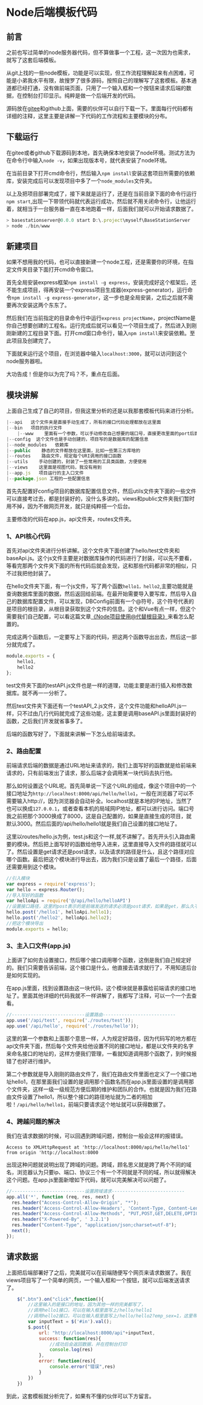 # Node后端模板代码

## 前言

之前也写过简单的node服务器代码，但不算做事一个工程，这一次因为也需求，就写了这套后端模板。

从git上找的一些node模板，功能是可以实现，但工作流程理解起来有点困难，可能是小弟我水平有限，故搜罗了很多源码，按照自己的理解写了这套模板。基本通道都已经打通，没有做前端页面，只用了一个输入框和一个按钮来请求后端的数据，在控制台打印显示。纯粹是做一个后端开发的代码。

源码放在[gitee](https://gitee.com/zhongweiing/base-station-server)和github上面，需要的伙伴可以自行下载一下。里面每行代码都有详细的注释，这里主要是讲解一下代码的工作流程和主要模块的分布。

## 下载运行

在gitee或者github下载源码到本地，首先确保本地安装了node环境。测试方法为在命令行中输入`node -v`，如果出现版本号，就代表安装了node环境。

在当前目录下打开cmd命令行，然后输入`npm install`安装这套项目所需要的依赖库，安装完成后可以发现项目中多了一个`node_modules`文件夹。

以上及把项目部署完成了，接下来就是运行了，还是在当前目录下面的命令行运行`npm start`,出现一下带领代码就代表运行成功，然后就不用关闭命令行，让他运行着，就相当于一台服务器一直在本地跑着一样，后面我们就可以开始请求数据了。

```js
> basestationserver@0.0.0 start D:\.project\myself\BaseStationServer
> node ./bin/www
```

## 新建项目

如果不想用我的代码，也可以直接新建一个node工程，还是需要你的环境，在指定文件夹目录下面打开cmd命令窗口。

首先全局安装express框架`npm install -g express`，安装完成好这个框架后，还不能生成项目，得再安装一个express项目生成器(express-generator)，运行命令`npm install -g express-generator`，这一步也是全局安装，之后之后就不需要再次安装这两个东东了。

然后我们在当前指定的目录命令行中运行`express projectName`，projectName是你自己想要创建的工程名。运行完成后就可以看见一个项目生成了，然后进入到刚刚新建的工程目录下面。打开cmd窗口命令行，输入`npm install`来安装依赖。至此项目及创建完了。

下面就来运行这个项目，在浏览器中输入`localhost:3000`，就可以访问到这个node服务器啦。

大功告成！但是你以为完了吗？不，重点在后面。

## 模块讲解

上面自己生成了自己的项目，但我这里分析的还是以我那套模板代码来进行分析。

```JavaScript
|--api   这个文件夹是直接手动生成了，所有的接口代码处理都放在这里面
|--bin   项目的执行文件
	|--www    里面有一个参数，可以手动修改自己想要的端口号，直接更改里面的port后面的3000，因为项目默认是3000端口
|--config  这个文件也是手动创建的，项目写的是数据库的配置信息
|--node_modules   依赖库
|--public    静态的文件都放在这里面，比如一些第三方库啥的
|--routes    路由文件，规定每个URI调用的接口函数
|--utils	手动创建的，封装了一些常用的工具类函数，方便使用
|--views	这里面是视图代码，我没有用到
|--app.js	项目运行的主入口文件
|--package.json	工程的一些配置信息
```

首先先配置好config项目的数据库配置信息文件，然后utils文件夹下面的一些文件可以直接考过去，都是封装好的，没什么多讲的。views和public文件夹我们暂时用不掉，因为不做网页开发，就只是纯粹搭一个后台。

主要修改的代码在app.js，api文件夹，routes文件夹。

### 1、API核心代码

首先对api文件夹进行分析讲解。这个文件夹下面创建了hello/test文件夹和baseApi.js。这个js文件主要是对数据库操作的代码进行了封装，可以先不要看，等看完那两个文件夹下面的所有代码后就会发现，这和那些代码都非常的相似，只不过我把他封装了。

在hello文件夹下面，有一个js文件，写了两个函数`hello1，hello2`,主要功能就是查询数据库里面的数据，然后返回给前端。在最开始需要导入要写库，然后导入自己的数据库配置文件，可以发现，DBConfig前面有一个@符号，这个符号代表的是项目的根目录，从根目录获取到这个文件的信息。这个和Vue有点一样，但这个需要我们自己配置，可以看这篇文章[《Node项目使用@代替根目录》](https://blog.csdn.net/qq_42376617/article/details/108919255)来看怎么配置的。

完成这两个函数后，一定要写上下面的代码，把这两个函数导出出去，然后这一部分就完成了。

```javascript
module.exports = {
    hello1,
    hello2
};
```

test文件夹下面的testAPI.js文件也是一样的道理，功能主要是进行插入和修改数据库。就不再一一分析了。

然后test文件夹下面还有一个testAPI_2.js文件，这个文件功能和helloAPI.js一样，只不过由几行代码就完成了这些功能，这主要是调用baseAPI.js里面封装好的函数，之后我们开发就省事多了。

后端的函数写好了，下面就来讲解一下怎么给前端请求。

### 2、路由配置

前端请求后端的数据是通过URL地址来请求的，我们上面写好的函数就是给前端来请求的，只有前端发出了请求，那么后端才会调用某一块代码去执行他。

那么如何设置这个URL呢。首先简单说一下这个URL的组成，像这个项目中的一个接口地址为`http://localhost:8000/api/hello/hello1`，一般在浏览器了可以不需要输入http://，因为浏览器会自动补全。localhost就是本地的IP地址，当然了也可以换成`127.0.0.1`，或者查看本机的局域网IP地址，都可以进行访问。端口号我之前把那个3000换成了8000，这是自己配置的，如果是直接生成的项目，就默认3000。然后后面的/api/hello/hello1就是我们自己设置的接口地址了。

这里以routes/hello.js为例，test.js和这个一样,就不讲解了。首先开头引入路由需要的模块。然后把上面写好的函数给他导入进来，这里直接导入文件的路径就可以了。然后设置是get请求还是post请求，以及请求的路径是什么，且这个路径对应哪个函数。最后把这个模块进行导出去，因为我们只是设置了最后一个路径，后面还需要用到这个模块。

```javascript
//引入模块
var express = require('express');
var hello = express.Router();
//导入写好的函数
var helloApi = require('@/api/hello/helloAPI')
//设置接口路径，这里的post表示的是前端发送的请求必须是post请求，如果是get，那么久不会调用这个函数。当然我们也可以根据需要吧这里的post换成get。然后第一次参数代表的是请求的地址，这个地址是上面http://localhost:8000/api/hello/hello1的最后一个路径hello1，然后对应的函数是hello1这个函数，也就是说，前端如果请求的是hello1这个路径，那么后台调用的就是hello1这个函数。
hello.post('/hello1', helloApi.hello1);
hello.post('/hello2', helloApi.hello2);
//把这个模块导出
module.exports = hello;
```

### 3、主入口文件(app.js)

上面讲了如何去设置接口，然后哪个接口调用哪个函数，这倒是我们自己规定好的。我们只需要告诉前端，这个接口是什么，他直接去请求就行了，不用知道后台是如何实现的。

在app.js里面，找到设置路由这一块代码，这个模块就是暴露给前端请求的接口地址了。里面其他详细的代码我就不一样讲解了，我都写了注释，可以一个一个去查看。

```javascript
//---------------------------设置路由---------------------------
app.use('/api/test', require('./routes/test'));
app.use('/api/hello', require('./routes/hello'));
```

这里的第一个参数和上面那个意思一样，人为规定好路径，因为代码写的地方都在api文件夹下面，然后每个文件夹给他设置不同的接口地址，都是以文件夹的名字来命名接口的地址的，这样方便我们管理，一看就知道调用那个函数了，到时候报错了也好进行维护。

第二个参数就是导入刚刚的路由文件了，我们在路由文件里面也定义了一个接口地址hello1，在那里面我们设置的是调用那个函数名而在app.js里面设置的是调用那个文件夹，这样一级一级规范方便后期的维护和团队的合作。也就是因为我们在路由文件设置了hello1，所以整个接口的路径地址就为二者的相加啦！`/api/hello/hello1`，前端只要请求这个地址就可以获得数据了。

### 4、跨越问题的解决

我们在请求数据的时候，可以回遇到跨域问题，控制台一般会这样的报错误。

```
Access to XMLHttpRequest at 'http://localhost:8000/api/hello/hello1' from origin 'http://localhost:8000
```

出现这种问题就说明出现了跨域的问题。跨域，顾名思义就是跨了两个不同的域名，浏览器认为只要ip、端口、协议三个有一个不同就是不同的域，所以就得解决这个问题。在app.js里面新增如下代码，就可以完美解决可以问题了。

```javascript
//---------------------------设置跨域请求---------------------------
app.all('*', function (req, res, next) {
  res.header("Access-Control-Allow-Origin", "*");
  res.header('Access-Control-Allow-Headers', 'Content-Type, Content-Length, Authorization, Accept, X-Requested-With , yourHeaderFeild');
  res.header("Access-Control-Allow-Methods", "PUT,POST,GET,DELETE,OPTIONS");
  res.header("X-Powered-By", ' 3.2.1')
  res.header("Content-Type", "application/json;charset=utf-8");
  next();
});
```

## 请求数据

上面把后端部署好了之后，完美就可以在前端随便写个网页来请求数据了。我在views项目写了一个简单的网页，一个输入框和一个按钮，就可以后端发送请求了。

```javascript
    $(".btn").on("click",function(){
        //这里输入的是接口的地址，因为其他一样的完美都写了，
        //调用hello1接口，可以在输入框里面写上/hello/hello1
        //调用hello2接口，可以在输入框里面写上/hello/hello2?emp_sex=1，这里带了一个参数，因为后端设置了参数去查询数据库
        var inputText = $('#in').val();
        $.post({
            url: "http://localhost:8000/api"+inputText,
            success: function(res){
                //成功后会返回数据，并在控制台打印
                console.log(res)
            },
            error: function(res){
                console.error("错误",res)
            }
        })
    })
```

到此，这套模板就分析完了，如果有不懂的伙伴可以下方留言。
